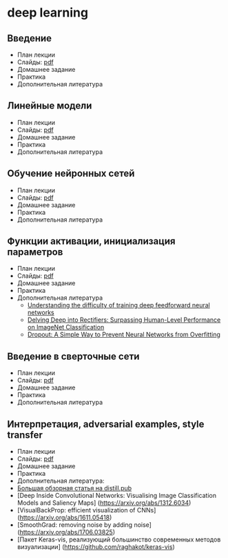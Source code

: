 # deep learning


## Введение 
* План лекции
* Слайды: [pdf](/introduction.pdf)
* Домашнее задание 
* Практика
* Дополнительная литература

## Линейные модели 
* План лекции
* Слайды: [pdf](/week_2.pdf)
* Домашнее задание 
* Практика
* Дополнительная литература

## Обучение нейронных сетей
* План лекции
* Слайды: [pdf](/week_3.pdf)
* Домашнее задание 
* Практика
* Дополнительная литература

## Функции активации, инициализация параметров
* План лекции
* Слайды: [pdf](/week_4.pdf)
* Домашнее задание 
* Практика
* Дополнительная литература
  * [Understanding the difficulty of training deep feedforward neural networks](http://proceedings.mlr.press/v9/glorot10a/glorot10a.pdf)
  * [Delving Deep into Rectifiers:
Surpassing Human-Level Performance on ImageNet Classification](https://arxiv.org/pdf/1502.01852.pdf)
  * [Dropout: A Simple Way to Prevent Neural Networks from
Overfitting](http://jmlr.org/papers/volume15/srivastava14a.old/srivastava14a.pdf)


## Введение в сверточные сети
* План лекции
* Слайды: [pdf](/week_5.pdf)
* Домашнее задание 
* Практика 
* Дополнительная литература


## Интерпретация, adversarial examples, style transfer
* План лекции
* Слайды: [pdf](/week_6.pdf)
* Домашнее задание 
* Практика
* Дополнительная литература:
 * [Большая обзорная статья на distill.pub](https://distill.pub/2017/feature-visualization/)
 * [Deep Inside Convolutional Networks: Visualising Image Classification Models and Saliency Maps] (https://arxiv.org/abs/1312.6034)
 * [VisualBackProp: efficient visualization of CNNs] (https://arxiv.org/abs/1611.05418)
 * [SmoothGrad: removing noise by adding noise] (https://arxiv.org/abs/1706.03825)
 * [Пакет Keras-vis, реализующий большинство современных методов визуализации] (https://github.com/raghakot/keras-vis)
